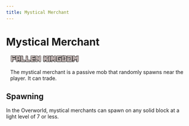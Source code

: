 ```yaml
---
title: Mystical Merchant
---
```


# Mystical Merchant

<div id="mp-1" class="mp-section">
    <div style="margin: 0.5em 0.8em;">
        <div class="floatright">
            <a href="/wiki/Minecraft" title="Minecraft">
                <img alt="Fallen-Kingdom.png" src="/assets/images/Fallen-Kingdom.png" decoding="async" width="189" height="21" />
            </a>
        </div>
        <p>
            The mystical merchant is a passive mob that randomly spawns near the player. It can trade.
        </p>
    </div>
</div>

## Spawning

In the Overworld, mystical merchants can spawn on any solid block at a light level of 7 or less.

